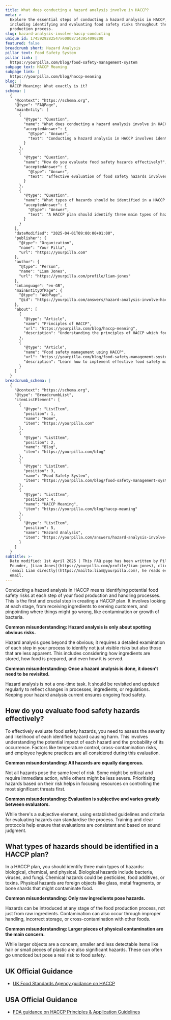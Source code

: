 ```yaml
---
title: What does conducting a hazard analysis involve in HACCP?
meta: >
  Explore the essential steps of conducting a hazard analysis in HACCP,
  including identifying and evaluating food safety risks throughout the
  production process.
slug: hazard-analysis-involve-haccp-conducting
unique id: 1745929282547x608087143954090200
featured: false
breadcrumb short: Hazard Analysis
pillar text: Food Safety System
pillar link: |
  https://yourpilla.com/blog/food-safety-management-system
subpage text: HACCP Meaning
subpage link: |
  https://yourpilla.com/blog/haccp-meaning
blog: |
  HACCP Meaning: What exactly is it?
schema: |
  {
    "@context": "https://schema.org",
    "@type": "FAQPage",
    "mainEntity": [
      {
        "@type": "Question",
        "name": "What does conducting a hazard analysis involve in HACCP?",
        "acceptedAnswer": {
          "@type": "Answer",
          "text": "Conducting a hazard analysis in HACCP involves identifying potential food safety risks at each step of the food production and handling processes. It entails examining every stage, from receiving ingredients to serving customers, to identify both visible and less apparent risks such as contamination or bacterial growth. A hazard analysis is a continuous process that needs updating regularly to reflect changes in processes, ingredients, or regulations, ensuring food safety compliance."
        }
      },
      {
        "@type": "Question",
        "name": "How do you evaluate food safety hazards effectively?",
        "acceptedAnswer": {
          "@type": "Answer",
          "text": "Effective evaluation of food safety hazards involves assessing both the severity and likelihood of each identified hazard causing harm. This evaluation takes into account the potential impact and probability of occurrence of each hazard, considering factors such as temperature control, cross-contamination risks, and employee hygiene. Despite the subjective element, using established guidelines and standardized criteria helps ensure that hazard evaluations are consistent and reliable."
        }
      },
      {
        "@type": "Question",
        "name": "What types of hazards should be identified in a HACCP plan?",
        "acceptedAnswer": {
          "@type": "Answer",
          "text": "A HACCP plan should identify three main types of hazards: biological, chemical, and physical. Biological hazards include organisms like bacteria, viruses, and fungi. Chemical hazards may consist of substances like pesticides, food additives, or toxins. Physical hazards involve foreign objects such as glass, metal fragments, or bone shards that could contaminate food. Both large and small objects, like pieces of plastic or hair, need to be considered due to their potential risk to food safety."
        }
      }
    ],
    "dateModified": "2025-04-01T09:00:00+01:00",
    "publisher": {
      "@type": "Organization",
      "name": "Your Pilla",
      "url": "https://yourpilla.com"
    },
    "author": {
      "@type": "Person",
      "name": "Liam Jones",
      "url": "https://yourpilla.com/profile/liam-jones"
    },
    "inLanguage": "en-GB",
    "mainEntityOfPage": {
      "@type": "WebPage",
      "@id": "https://yourpilla.com/answers/hazard-analysis-involve-haccp-conducting"
    },
    "about": [
      {
        "@type": "Article",
        "name": "Principles of HACCP",
        "url": "https://yourpilla.com/blog/haccp-meaning",
        "description": "Understanding the principles of HACCP which form the foundation of all food safety management systems, ensuring compliance with the Food Safety Act."
      },
      {
        "@type": "Article",
        "name": "Food safety management using HACCP",
        "url": "https://yourpilla.com/blog/food-safety-management-system",
        "description": "Learn how to implement effective food safety management system based on HACCP principles to ensure daily compliance and food safety."
      }
    ]
  }
breadcrumb_schema: |
  {
    "@context": "https://schema.org",
    "@type": "BreadcrumbList",
    "itemListElement": [
      {
        "@type": "ListItem",
        "position": 1,
        "name": "Home",
        "item": "https://yourpilla.com"
      },
      {
        "@type": "ListItem",
        "position": 2,
        "name": "Blog",
        "item": "https://yourpilla.com/blog"
      },
      {
        "@type": "ListItem",
        "position": 3,
        "name": "Food Safety System",
        "item": "https://yourpilla.com/blog/food-safety-management-system"
      },
      {
        "@type": "ListItem",
        "position": 4,
        "name": "HACCP Meaning",
        "item": "https://yourpilla.com/blog/haccp-meaning"
      },
      {
        "@type": "ListItem",
        "position": 5,
        "name": "Hazard Analysis",
        "item": "https://yourpilla.com/answers/hazard-analysis-involve-haccp-conducting"
      }
    ]
  }
subtitle: >-
  Date modified: 1st April 2025 | This FAQ page has been written by Pilla
  Founder, [Liam Jones](https://yourpilla.com/profile/liam-jones), click to
  [email Liam directly](https://mailto:liam@yourpilla.com), he reads every
  email.
---
```

Conducting a hazard analysis in HACCP means identifying potential food safety risks at each step of your food production and handling processes. This is the first and crucial step in creating a HACCP plan. It involves looking at each stage, from receiving ingredients to serving customers, and pinpointing where things might go wrong, like contamination or growth of bacteria.

**Common misunderstanding: Hazard analysis is only about spotting obvious risks.**

Hazard analysis goes beyond the obvious; it requires a detailed examination of each step in your process to identify not just visible risks but also those that are less apparent. This includes considering how ingredients are stored, how food is prepared, and even how it is served.

**Common misunderstanding: Once a hazard analysis is done, it doesn’t need to be revisited.**

Hazard analysis is not a one-time task. It should be revisited and updated regularly to reflect changes in processes, ingredients, or regulations. Keeping your hazard analysis current ensures ongoing food safety.

## How do you evaluate food safety hazards effectively?

To effectively evaluate food safety hazards, you need to assess the severity and likelihood of each identified hazard causing harm. This involves understanding the potential impact of each hazard and the probability of its occurrence. Factors like temperature control, cross-contamination risks, and employee hygiene practices are all considered during this evaluation.

**Common misunderstanding: All hazards are equally dangerous.**

Not all hazards pose the same level of risk. Some might be critical and require immediate action, while others might be less severe. Prioritising hazards based on their risk helps in focusing resources on controlling the most significant threats first.

**Common misunderstanding: Evaluation is subjective and varies greatly between evaluators.**

While there's a subjective element, using established guidelines and criteria for evaluating hazards can standardise the process. Training and clear protocols help ensure that evaluations are consistent and based on sound judgment.

## What types of hazards should be identified in a HACCP plan?

In a HACCP plan, you should identify three main types of hazards: biological, chemical, and physical. Biological hazards include bacteria, viruses, and fungi. Chemical hazards could be pesticides, food additives, or toxins. Physical hazards are foreign objects like glass, metal fragments, or bone shards that might contaminate food.

**Common misunderstanding: Only raw ingredients pose hazards.**

Hazards can be introduced at any stage of the food production process, not just from raw ingredients. Contamination can also occur through improper handling, incorrect storage, or cross-contamination with other foods.

**Common misunderstanding: Larger pieces of physical contamination are the main concern.**

While larger objects are a concern, smaller and less detectable items like hair or small pieces of plastic are also significant hazards. These can often go unnoticed but pose a real risk to food safety.

## UK Official Guidance

-   [UK Food Standards Agency guidance on HACCP](https://www.gov.uk/food-safety-hazard-analysis)

## USA Official Guidance

-   [FDA guidance on HACCP Principles & Application Guidelines](https://www.fda.gov/food/hazard-analysis-critical-control-point-haccp/haccp-principles-application-guidelines)
